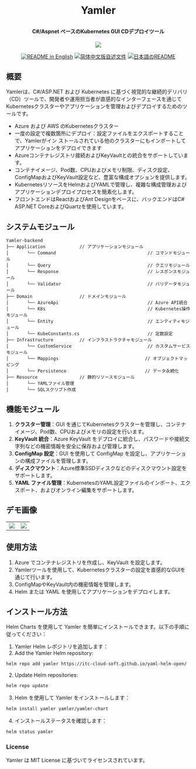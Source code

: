 <p align="center">

[//]: # (	<img alt="logo" src="https://oscimg.oschina.net/oscnet/up-b99b286755aef70355a7084753f89cdb7c9.png">)
</p>
<h1 align="center" style="margin: 30px 0 30px; font-weight: bold;">Yamler</h1>
<h4 align="center">C#/Aspnet ベースのKubernetes GUI CDデプロイツール</h4>
<p align="center">
	<a href="https://gitee.com/y_project/RuoYi-Cloud/blob/master/LICENSE"><img src="https://img.shields.io/github/license/mashape/apistatus.svg"></a>
</p>
<p align="center">
  <a href="./README.md"><img alt="README in English" src="https://img.shields.io/badge/English-d9d9d9"></a>
  <a href="./README_CN.md"><img alt="简体中文版自述文件" src="https://img.shields.io/badge/简体中文-d9d9d9"></a>
  <a href="./README_JA.md"><img alt="日本語のREADME" src="https://img.shields.io/badge/日本語-d9d9d9"></a>
</p>

## 概要

Yamlerは、C#/ASP.NET および Kubernetes に基づく視覚的な継続的デリバリ（CD）ツールで、開発者や運用担当者が直感的なインターフェースを通じてKubernetesクラスターやアプリケーションを管理およびデプロイするためのツールです。
* Azure および AWS のKubernetesクラスター
* 一度の設定で複数箇所にデプロイ：設定ファイルをエクスポートすることで、Yamlerがイン
  ストールされている他のクラスターにもインポートしてアプリケーションをデプロイできます
* Azureコンテナレジストリ接続およびKeyVaultとの統合をサポートしています。
* コンテナイメージ、Pod数、CPUおよびメモリ制限、ディスク設定、ConfigMapおよびKeyVault設定など、豊富な構成オプションを提供します。
* KubernetesリソースをHelmおよびYAMLで管理し、複雑な構成管理およびアプリケーションデプロイプロセスを簡素化します。
* フロントエンドはReactおよびAnt Designをベースに、バックエンドはC# ASP.NET CoreおよびQuartzを使用しています。

## システムモジュール

~~~
Yamler-backend  
├── Application             // アプリケーションモジュール
│       └── Command                                   // コマンドモジュール 
│       └── Query                                     // クエリモジュール 
│       └── Response                                  // レスポンスモジュール 
│       └── Validator                                 // バリデータモジュール 
├── Domain                  // ドメインモジュール
│       └── AzureApi                                  // Azure API統合
│       └── K8s                                       // Kubernetes操作モジュール
│       └── Entity                                    // エンティティモジュール
│       └── KubeConstants.cs                          // 定数設定
├── Infrastructure          // インフラストラクチャモジュール
│       └── CustomService                             // カスタムサービスモジュール
│       └── Mappings                                 // オブジェクトマッピング
│       └── Persistence                              // データ永続化
├── Resource                // 静的リソースモジュール
│       └── YAMLファイル管理
│       └── SQLスクリプト作成
~~~

## 機能モジュール

1. **クラスター管理**：GUI を通じてKubernetesクラスターを管理し、コンテナイメージ、Pod数、CPUおよびメモリの設定を行います。
2. **KeyVault 統合**：Azure KeyVault をデプロイに統合し、パスワードや接続文字列などの機密情報を安全に保存および管理します。
3. **ConfigMap 設定**：GUI を使用して ConfigMap を設定し、アプリケーションの構成ファイルを管理します。
4. **ディスクマウント**：Azure標準SSDディスクなどのディスクマウント設定をサポートします。
5. **YAML ファイル管理**：KubernetesのYAML設定ファイルのインポート、エクスポート、およびオンライン編集をサポートします。

## デモ画像
<table>
    <tr>
        <td><img src="https://itc-cloud-soft.github.io/doc-open/img/yamler/yamler_1.png"/></td>
        <td><img src="https://itc-cloud-soft.github.io/doc-open/img/yamler/yamler_2.png"/></td>
    </tr>
</table>

## 使用方法

1. Azure でコンテナレジストリを作成し、KeyVault を設定します。
2. Yamlerツールを使用して、Kubernetesクラスターの設定を直感的なGUIを通じて行います。
3. ConfigMapやKeyVault内の機密情報を管理します。
4. Helm または YAML を使用してアプリケーションをデプロイします。

## インストール方法

Helm Charts を使用して Yamler を簡単にインストールできます。以下の手順に従ってください：

1. Yamler Helm レポジトリを追加します：
1. Add the Yamler Helm repository:
```bash
helm repo add yamler https://itc-cloud-soft.github.io/yaml-helm-open/
```
2.	Update Helm repositories:
```bash
helm repo update
```
3.	Helm を使用して Yamler をインストールします：
```bash
helm install yamler yamler/yamler-chart
```
4.	インストールステータスを確認します：
```bash
helm status yamler
```
### License
Yamler は MIT License に基づいてライセンスされています。